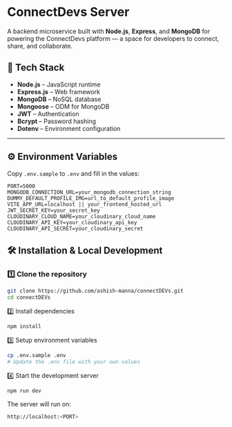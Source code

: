 
# ConnectDevs Server

A backend microservice built with **Node.js**, **Express**, and **MongoDB** for powering the ConnectDevs platform — a space for developers to connect, share, and collaborate.

## 🚀 Tech Stack
- **Node.js** – JavaScript runtime
- **Express.js** – Web framework
- **MongoDB** – NoSQL database
- **Mongoose** – ODM for MongoDB
- **JWT** – Authentication
- **Bcrypt** – Password hashing
- **Dotenv** – Environment configuration

---



## ⚙️ Environment Variables

Copy `.env.sample` to `.env` and fill in the values:

```base
PORT=5000
MONGODB_CONNECTION_URL=your_mongodb_connection_string
DUMMY_DEFAULT_PROFILE_IMG=url_to_default_profile_image
VITE_APP_URL=localhost || your_frontend_hosted_url
JWT_SECRET_KEY=your_secret_key
CLOUDINARY_CLOUD_NAME=your_cloudinary_cloud_name
CLOUDINARY_API_KEY=your_cloudinary_api_key
CLOUDINARY_API_SECRET=your_cloudinary_secret
```


## 🛠 Installation & Local Development

### 1️⃣ Clone the repository
```bash
git clone https://github.com/ashish-manna/connectDEVs.git
cd connectDEVs
```
2️⃣ Install dependencies
 ```bash
npm install
```
3️⃣ Setup environment variables
```bash
cp .env.sample .env
# Update the .env file with your own values
```
4️⃣ Start the development server
```bash
npm run dev
```
The server will run on:
```bash
http://localhost:<PORT>
```

